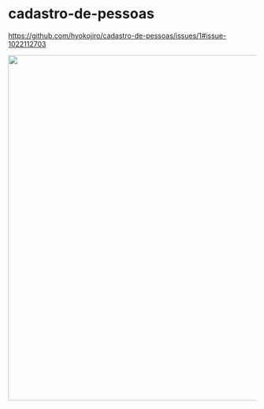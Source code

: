 # cadastro-de-pessoas
https://github.com/hyokojiro/cadastro-de-pessoas/issues/1#issue-1022112703


<div align="center">
<img src="https://github.com/hyokojiro/cadastro-de-pessoas/issues/1#issue-1022112703" width="700px" />
</div>

